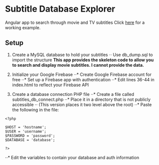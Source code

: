 Subtitle Database Explorer
==========================

Angular app to search through movie and TV subtitles
Click [here](https://subtitles.mjrinker.com) for a working example.

## Setup

1. Create a MySQL database to hold your subtitles
⋅⋅  Use db_dump.sql to import the structure
**This app provides the skeleton code to allow you
to search and display movie subtitles. I cannot
provide the data.**

2. Initialize your Google Firebase
⋅⋅* Create Google Firebase account for free
⋅⋅* Set up a Firebase app with authentication
⋅⋅* Edit lines 36-44 in index.html to reflect your Firebase API

3. Create a database connection PHP file
⋅⋅* Create a file called subtitles_db_connect.php
⋅⋅* Place it in a directory that is not publicly accessible
⋅⋅  (This version places it two level above the root)
⋅⋅* Paste the following in the file:
```
<?php

$HOST = 'hostname';
$USER = 'username';
$PASSWORD = 'password';
$DATABASE = 'database';

?>
```
⋅⋅* Edit the variables to contain your database and auth information
